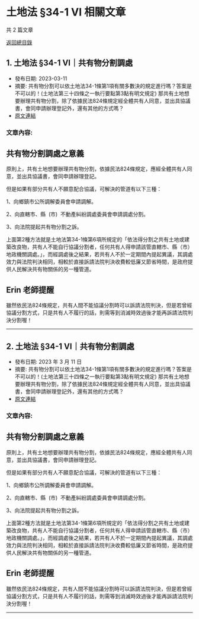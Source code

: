 # 土地法 §34-1 VI 相關文章

共 2 篇文章

[返回總目錄](00_總目錄.md)

## 1. 土地法 §34-1 VI｜共有物分割調處

- 發布日期: 2023-03-11
- 摘要: 共有物分割可以依土地法34-1條第1項有關多數決的規定進行嗎？答案是不可以的！(土地法第三十四條之一執行要點第3點有明文規定)
那共有土地想要辦理共有物分割，除了依據民法824條規定經全體共有人同意，並出具協議書，會同申請辦理登記外，還有其他的方式嗎？
- [原文連結](https://www.jasper-realestate.com/%e5%9c%9f%e5%9c%b0%e6%b3%95-34-1-vi_%e5%85%b1%e6%9c%89%e7%89%a9%e5%88%86%e5%89%b2%e8%aa%bf%e8%99%95/)

### 文章內容:

## 共有物分割調處之意義

原則上，共有土地想要辦理共有物分割，依據民法824條規定，應經全體共有人同意，並出具協議書，會同申請辦理登記。

但是如果有部分共有人不願意配合協議，可解決的管道有以下三種：

1、向鄉鎮市公所調解委員會申請調解。

2、向直轄市、縣  (市)  不動產糾紛調處委員會申請調處分割。

3、向法院提起共有物分割之訴。

上面第2種方法就是土地法第34-1條第6項所規定的「依法得分割之共有土地或建築改良物，共有人不能自行協議分割者，任何共有人得申請該管直轄市、縣（市）地政機關調處。」，而經調處後之結果，若共有人不於一定期間內提起異議，其調處效力與法院判決相同，相較於直接訴請法院判決收費較低廉又節省時間，是政府提供人民解決共有物關係的另一種管道。

## Erin 老師提醒

雖然依民法824條規定，共有人間不能協議分割時可以訴請法院判決，但是若曾經協議分割方式，只是共有人不履行的話，則需等到消滅時效過後才能再訴請法院判決分割喔！

---

## 2. 土地法 §34-1 VI｜共有物分割調處

- 發布日期: 2023 年 3 月 11 日
- 摘要: 共有物分割可以依土地法34-1條第1項有關多數決的規定進行嗎？答案是不可以的！(土地法第三十四條之一執行要點第3點有明文規定)
那共有土地想要辦理共有物分割，除了依據民法824條規定經全體共有人同意，並出具協議書，會同申請辦理登記外，還有其他的方式嗎？
- [原文連結](https://www.jasper-realestate.com/%e5%9c%9f%e5%9c%b0%e6%b3%95-34-1-vi_%e5%85%b1%e6%9c%89%e7%89%a9%e5%88%86%e5%89%b2%e8%aa%bf%e8%99%95/)

### 文章內容:

## 共有物分割調處之意義

原則上，共有土地想要辦理共有物分割，依據民法824條規定，應經全體共有人同意，並出具協議書，會同申請辦理登記。

但是如果有部分共有人不願意配合協議，可解決的管道有以下三種：

1、向鄉鎮市公所調解委員會申請調解。

2、向直轄市、縣  (市)  不動產糾紛調處委員會申請調處分割。

3、向法院提起共有物分割之訴。

上面第2種方法就是土地法第34-1條第6項所規定的「依法得分割之共有土地或建築改良物，共有人不能自行協議分割者，任何共有人得申請該管直轄市、縣（市）地政機關調處。」，而經調處後之結果，若共有人不於一定期間內提起異議，其調處效力與法院判決相同，相較於直接訴請法院判決收費較低廉又節省時間，是政府提供人民解決共有物關係的另一種管道。

## Erin 老師提醒

雖然依民法824條規定，共有人間不能協議分割時可以訴請法院判決，但是若曾經協議分割方式，只是共有人不履行的話，則需等到消滅時效過後才能再訴請法院判決分割喔！

---

